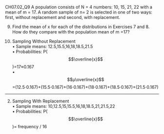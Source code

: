 CH07.02_Q9
A population consists of N = 4 numbers: 10, 15, 21, 22 with a mean of m = 17. 
A random sample of n= 2 is selected in one of two ways: first, without replacement and second, with replacement. 

9. Find the mean of x for each of the distributions in Exercises 7 and 8.
How do they compare with the population mean of m =17?

1. Sampling Without Replacement  
•	Sample means: 12.5,15.5,16,18,18.5,21.5  
•	Probabilities: P($$\overline{x}$$)=17≈0.167  
•	$$μ\overline{x}$$=(12.5⋅0.167)+(15.5⋅0.167)+(16⋅0.167)+(18⋅0.167)+(18.5⋅0.167)+(21.5⋅0.167)
________________________________________
2. Sampling With Replacement  
•	Sample means: 10,12.5,15,15.5,16,18,18.5,21,21.5,22  
•	Probabilities: P($$\overline{x}$$)= frequency /  16 
